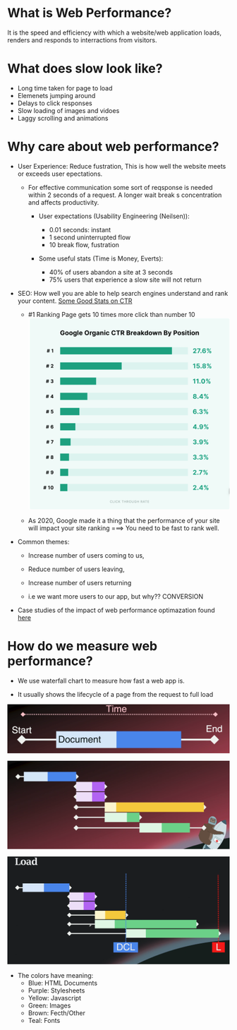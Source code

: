 # What is Web Performance?

  It is the speed and efficiency with which a website/web application loads, renders and responds to interractions from visitors.

# What does slow look like?

  - Long time taken for page to load
  - Elemenets jumping around
  - Delays to click responses
  - Slow loading of images and vidoes
  - Laggy scrolling and animations

# Why care about web performance?

  - User Experience:
    Reduce fustration, This is how well the website meets or exceeds user epectations.

    - For effective communication some sort of reqsponse is needed within 2 seconds of a request. A longer wait break s concentration and affects productivity.
      - User expectations (Usability Engineering (Neilsen)):
        - 0.01 seconds: instant
        - 1 second uninterrupted flow
        - 10 break flow, fustration

      - Some useful stats (Time is Money, Everts):
        - 40% of users abandon a site at 3 seconds
        - 75% users that experience a slow site will not return

  - SEO:
    How well you are able to help search engines understand and rank your content.
    [Some Good Stats on CTR](https://backlinko.com/google-ctr-stats)

    - #1 Ranking Page gets 10 times more click than number 10
    ![CTR Beakdown by Position](image.png)

    -  As 2020, Google made it a thing that the performance of your site will impact your site ranking ===> You need to be fast to rank well.

  
  - Common themes: 
    - Increase number of users coming to us, 
    - Reduce number of users leaving,
    - Increase number of users returning

    - i.e we want more users to our app, but why?? CONVERSION

  - Case studies of the impact of web performance optimazation found [here](https://wpostats.com/)

# How do we measure web performance?

  - We use waterfall chart to measure how fast a web app is.

  - It usually shows the lifecycle of a page from the request to full load
  
  ![Waterfall Chart Example 1](image-2.png)
  
  ![Waterfall Chart Example 2](image-3.png)
  
  ![Waterfall Chart Example 3](image-5.png)
  
  - The colors have meaning:
    - Blue: HTML Documents
    - Purple: Stylesheets
    - Yellow: Javascript
    - Green: Images
    - Brown: Fecth/Other
    - Teal: Fonts 
